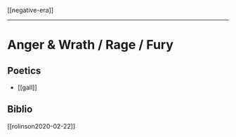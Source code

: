 [[negative-era]]
***
# Anger & Wrath / Rage / Fury


## Poetics
- [[gall]]

## Biblio
[[rolinson2020-02-22]]